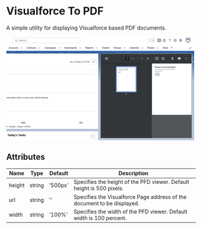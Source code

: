 # Visualforce To PDF

A simple utility for displaying Visualforce based PDF documents.

<img src="../../../../../images/visualforce-to-pdf.png" alt="iframe" width="500"/>

## Attributes

| Name   | Type   | Default | Description                                                             |
| ------ | ------ | ------- | ----------------------------------------------------------------------- |
| height | string | '500px' | Specifies the height of the PFD viewer. Default height is 500 pixels.   |
| url    | string | ''      | Specifies the Visualforce Page address of the document to be displayed. |
| width  | string | '100%'  | Specifies the width of the PFD viewer. Default width is 100 percent.    |
